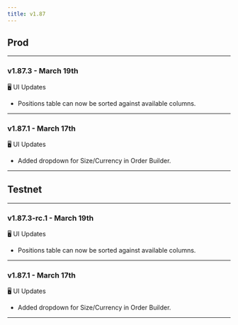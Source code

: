 ```yaml
---
title: v1.87
---
```

## Prod
---
### v1.87.3 - March 19th
🖥️  UI Updates
* Positions table can now be sorted against available columns.
---
### v1.87.1 - March 17th
🖥️  UI Updates
* Added dropdown for Size/Currency in Order Builder.
---

## Testnet
---
### v1.87.3-rc.1 - March 19th
🖥️  UI Updates
* Positions table can now be sorted against available columns.
---
### v1.87.1 - March 17th
🖥️  UI Updates
* Added dropdown for Size/Currency in Order Builder.
---
